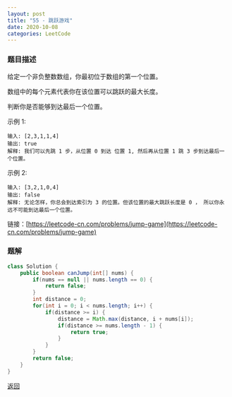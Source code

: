 ```yaml
---
layout: post
title: "55 - 跳跃游戏"
date: 2020-10-08
categories: LeetCode
---
```


### **题目描述**
给定一个非负整数数组，你最初位于数组的第一个位置。

数组中的每个元素代表你在该位置可以跳跃的最大长度。

判断你是否能够到达最后一个位置。

示例 1:
```
输入: [2,3,1,1,4]
输出: true
解释: 我们可以先跳 1 步，从位置 0 到达 位置 1, 然后再从位置 1 跳 3 步到达最后一个位置。
```
示例 2:
```
输入: [3,2,1,0,4]
输出: false
解释: 无论怎样，你总会到达索引为 3 的位置。但该位置的最大跳跃长度是 0 ， 所以你永远不可能到达最后一个位置。
```

链接：[https://leetcode-cn.com/problems/jump-game](https://leetcode-cn.com/problems/jump-game)



### **题解**
``` java
class Solution {
    public boolean canJump(int[] nums) {
        if(nums == null || nums.length == 0) {
            return false;
        }
        int distance = 0;
        for(int i = 0; i < nums.length; i++) {
            if(distance >= i) {
                distance = Math.max(distance, i + nums[i]);
                if(distance >= nums.length - 1) {
                    return true;
                }
            }
        }
        return false;
    }
}
```

[返回](https://maxwell-blog.cn/leetcode/2020/10/08/leetcode.html)